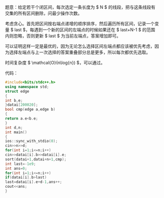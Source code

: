 题意：给定若干个闭区间，每次选定一条长度为 $ N $ 的线段，把与这条线段有交集的所有区间删除，问最少操作次数。

考虑贪心。首先把区间按右端点递增的顺序排序，然后遍历所有区间，记录一个变量 $ last $，每遇到一个新的区间的左端点的时候如果还在 $ last+N-1 $ 的范围内则忽略，否则更新 $ last $ 为当前左端点，答案增加即可。

可以证明这样一定是最优的，因为无论怎么选择区间左端点都应该被优先考虑，因为选择左端点与上一次选择的答案重叠部分总是更多，所以每次都优先选取。

时间复杂度 $ \mathcal{O}(n\log{n}) $，可以通过。

代码：

```cpp
#include<bits/stdc++.h>
using namespace std;
struct edge
{
int b,e;
}datai[200020];
bool cmp(edge a,edge b)
{
return a.e<b.e;
}
int d,n;
int main()
{
ios::sync_with_stdio(0);
cin>>n>>d;
for(int i=1;i<=n;i++)
cin>>datai[i].b>>datai[i].e;
sort(datai+1,datai+n+1,cmp);
int last=-1e9;
int ans=0;
for(int i=1;i<=n;i++)
if(datai[i].b>last)
last=datai[i].e+d-1,ans++;
cout<<ans;
}
```

